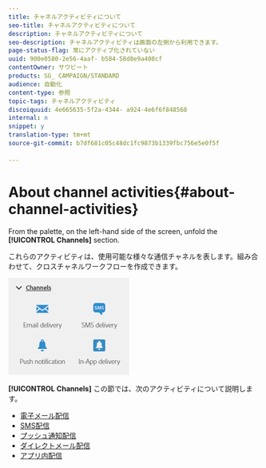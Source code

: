 ```yaml
---
title: チャネルアクティビティについて
seo-title: チャネルアクティビティについて
description: チャネルアクティビティについて
seo-description: チャネルアクティビティは画面の左側から利用できます。
page-status-flag: 常にアクティブ化されていない
uuid: 900e0580-2e56-4aaf- b584-58d8e9a408cf
contentOwner: サウビート
products: SG_ CAMPAIGN/STANDARD
audience: 自動化
content-type: 参照
topic-tags: チャネルアクティビティ
discoiquuid: 4e665635-5f2a-4344- a924-4e6f6f848568
internal: n
snippet: y
translation-type: tm+mt
source-git-commit: b7df681c05c48dc1fc9873b1339fbc756e5e0f5f

---
```



# About channel activities{#about-channel-activities}

From the palette, on the left-hand side of the screen, unfold the **[!UICONTROL Channels]** section.

これらのアクティビティは、使用可能な様々な通信チャネルを表します。組み合わせて、クロスチャネルワークフローを作成できます。

![](assets/wkf_channels_activities.png)

**[!UICONTROL Channels]** この節では、次のアクティビティについて説明します。

* [電子メール配信](../../automating/using/email-delivery.md)
* [SMS配信](../../automating/using/sms-delivery.md)
* [プッシュ通知配信](../../automating/using/push-notification-delivery.md)
* [ダイレクトメール配信](../../automating/using/direct-mail-delivery.md)
* [アプリ内配信](../../automating/using/in-app-delivery.md)

